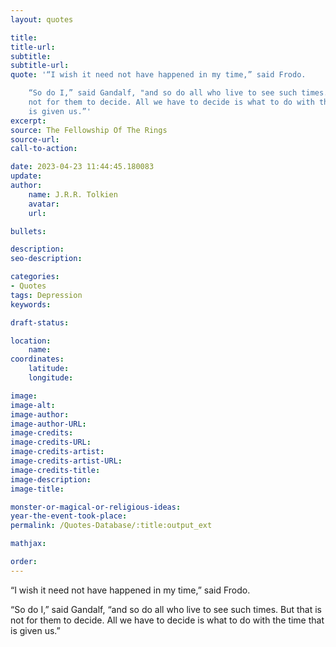 ```yaml
---
layout: quotes

title:
title-url:
subtitle:
subtitle-url:
quote: '“I wish it need not have happened in my time,” said Frodo.

    “So do I,” said Gandalf, "and so do all who live to see such times. But that is
    not for them to decide. All we have to decide is what to do with the time that
    is given us.”'
excerpt:
source: The Fellowship Of The Rings
source-url:
call-to-action:

date: 2023-04-23 11:44:45.180083
update:
author:
    name: J.R.R. Tolkien
    avatar:
    url:

bullets:

description:
seo-description:

categories:
- Quotes
tags: Depression
keywords:

draft-status:

location:
    name:
coordinates:
    latitude:
    longitude:

image:
image-alt:
image-author:
image-author-URL:
image-credits:
image-credits-URL:
image-credits-artist:
image-credits-artist-URL:
image-credits-title:
image-description:
image-title:

monster-or-magical-or-religious-ideas:
year-the-event-took-place:
permalink: /Quotes-Database/:title:output_ext

mathjax:

order:
---
```

“I wish it need not have happened in my time,” said Frodo.

“So do I,” said Gandalf, “and so do all who live to see such times. But that is not for them to decide. All we have to decide is what to do with the time that is given us.”